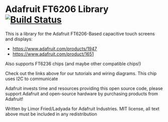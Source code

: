# Adafruit FT6206 Library [![Build Status](https://travis-ci.org/adafruit/Adafruit_FT6206_Library.svg?branch=master)](https://travis-ci.org/adafruit/Adafruit_FT6206_Library)

This is a library for the Adafruit FT6206-Based capacitive touch screens and displays:
  * https://www.adafruit.com/products/1947
  * https://www.adafruit.com/product/1651

Also supports FT6236 chips (and maybe other compatible chips!)
 
Check out the links above for our tutorials and wiring diagrams. This chip uses I2C to communicate

Adafruit invests time and resources providing this open source code, please support Adafruit and open-source hardware by purchasing products from Adafruit!

Written by Limor Fried/Ladyada for Adafruit Industries.
MIT license, all text above must be included in any redistribution

